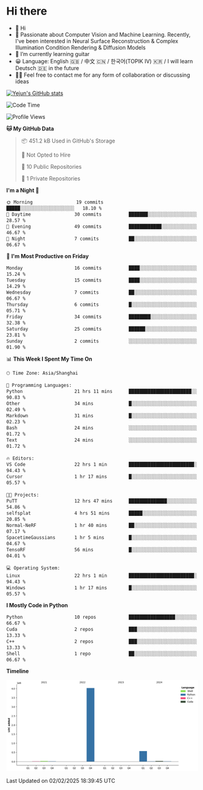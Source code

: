 # Hi there
- 👋 Hi
- 🔭 Passionate about Computer Vision and Machine Learning. Recently, I've been interested in Neural Surface Reconstruction & Complex Illumination Condition Rendering & Diffusion Models
- 🌱 I’m currently learning guitar
- 😀 Language: English 🇬🇧 / 中文 🇨🇳 / 한국어(TOPIK IV) 🇰🇷 / I will learn Deutsch 🇩🇪 in the future
- 🙋‍♂️ Feel free to contact me for any form of collaboration or discussing ideas


<!-- <img height="195px" src="https://github-readme-stats.vercel.app/api?username=yejun688&count_private=true&show_icons=true&hide_rank=true&title_color=0969da&bg_color=ffffff00&text_color=57606a&disable_animations=true"><img height="195px" src="https://github-readme-stats.vercel.app/api/top-langs?username=yejun688&layout=compact&title_color=0969da&bg_color=ffffff00&text_color=57606a"> -->

[![Yejun's GitHub stats](https://github-readme-stats.vercel.app/api?username=yejun688)](https://github.com/yejun688/github-readme-stats)

<!---
yejun688/yejun688 is a ✨ special ✨ repository because its `README.md` (this file) appears on your GitHub profile.
You can click the Preview link to take a look at your changes.
--->

<!--START_SECTION:waka-->
![Code Time](http://img.shields.io/badge/Code%20Time-757%20hrs%2043%20mins-blue)

![Profile Views](http://img.shields.io/badge/Profile%20Views-0-blue)

**🐱 My GitHub Data** 

> 📦 451.2 kB Used in GitHub's Storage 
 > 
> 🚫 Not Opted to Hire
 > 
> 📜 10 Public Repositories 
 > 
> 🔑 1 Private Repositories 
 > 
**I'm a Night 🦉** 

```text
🌞 Morning                19 commits          █████░░░░░░░░░░░░░░░░░░░░   18.10 % 
🌆 Daytime                30 commits          ███████░░░░░░░░░░░░░░░░░░   28.57 % 
🌃 Evening                49 commits          ████████████░░░░░░░░░░░░░   46.67 % 
🌙 Night                  7 commits           ██░░░░░░░░░░░░░░░░░░░░░░░   06.67 % 
```
📅 **I'm Most Productive on Friday** 

```text
Monday                   16 commits          ████░░░░░░░░░░░░░░░░░░░░░   15.24 % 
Tuesday                  15 commits          ████░░░░░░░░░░░░░░░░░░░░░   14.29 % 
Wednesday                7 commits           ██░░░░░░░░░░░░░░░░░░░░░░░   06.67 % 
Thursday                 6 commits           █░░░░░░░░░░░░░░░░░░░░░░░░   05.71 % 
Friday                   34 commits          ████████░░░░░░░░░░░░░░░░░   32.38 % 
Saturday                 25 commits          ██████░░░░░░░░░░░░░░░░░░░   23.81 % 
Sunday                   2 commits           ░░░░░░░░░░░░░░░░░░░░░░░░░   01.90 % 
```


📊 **This Week I Spent My Time On** 

```text
🕑︎ Time Zone: Asia/Shanghai

💬 Programming Languages: 
Python                   21 hrs 11 mins      ███████████████████████░░   90.83 % 
Other                    34 mins             █░░░░░░░░░░░░░░░░░░░░░░░░   02.49 % 
Markdown                 31 mins             █░░░░░░░░░░░░░░░░░░░░░░░░   02.23 % 
Bash                     24 mins             ░░░░░░░░░░░░░░░░░░░░░░░░░   01.72 % 
Text                     24 mins             ░░░░░░░░░░░░░░░░░░░░░░░░░   01.72 % 

🔥 Editors: 
VS Code                  22 hrs 1 min        ████████████████████████░   94.43 % 
Cursor                   1 hr 17 mins        █░░░░░░░░░░░░░░░░░░░░░░░░   05.57 % 

🐱‍💻 Projects: 
PuTT                     12 hrs 47 mins      ██████████████░░░░░░░░░░░   54.86 % 
selfsplat                4 hrs 51 mins       █████░░░░░░░░░░░░░░░░░░░░   20.85 % 
Normal-NeRF              1 hr 40 mins        ██░░░░░░░░░░░░░░░░░░░░░░░   07.17 % 
SpacetimeGaussians       1 hr 5 mins         █░░░░░░░░░░░░░░░░░░░░░░░░   04.67 % 
TensoRF                  56 mins             █░░░░░░░░░░░░░░░░░░░░░░░░   04.01 % 

💻 Operating System: 
Linux                    22 hrs 1 min        ████████████████████████░   94.43 % 
Windows                  1 hr 17 mins        █░░░░░░░░░░░░░░░░░░░░░░░░   05.57 % 
```

**I Mostly Code in Python** 

```text
Python                   10 repos            █████████████████░░░░░░░░   66.67 % 
Cuda                     2 repos             ███░░░░░░░░░░░░░░░░░░░░░░   13.33 % 
C++                      2 repos             ███░░░░░░░░░░░░░░░░░░░░░░   13.33 % 
Shell                    1 repo              ██░░░░░░░░░░░░░░░░░░░░░░░   06.67 % 
```



**Timeline**

![Lines of Code chart](https://raw.githubusercontent.com/yejun688/yejun688/main/assets/bar_graph.png)


 Last Updated on 02/02/2025 18:39:45 UTC
<!--END_SECTION:waka-->
